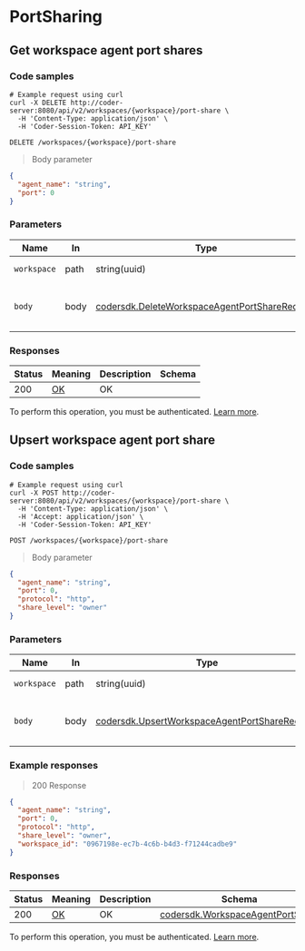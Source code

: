 # PortSharing

## Get workspace agent port shares

### Code samples

```shell
# Example request using curl
curl -X DELETE http://coder-server:8080/api/v2/workspaces/{workspace}/port-share \
  -H 'Content-Type: application/json' \
  -H 'Coder-Session-Token: API_KEY'
```

`DELETE /workspaces/{workspace}/port-share`

> Body parameter

```json
{
  "agent_name": "string",
  "port": 0
}
```

### Parameters

| Name        | In   | Type                                                                                                     | Required | Description                       |
|-------------|------|----------------------------------------------------------------------------------------------------------|----------|-----------------------------------|
| `workspace` | path | string(uuid)                                                                                             | true     | Workspace ID                      |
| `body`      | body | [codersdk.DeleteWorkspaceAgentPortShareRequest](schemas.md#codersdkdeleteworkspaceagentportsharerequest) | true     | Delete port sharing level request |

### Responses

| Status | Meaning                                                 | Description | Schema |
|--------|---------------------------------------------------------|-------------|--------|
| 200    | [OK](https://tools.ietf.org/html/rfc7231#section-6.3.1) | OK          |        |

To perform this operation, you must be authenticated. [Learn more](authentication.md).

## Upsert workspace agent port share

### Code samples

```shell
# Example request using curl
curl -X POST http://coder-server:8080/api/v2/workspaces/{workspace}/port-share \
  -H 'Content-Type: application/json' \
  -H 'Accept: application/json' \
  -H 'Coder-Session-Token: API_KEY'
```

`POST /workspaces/{workspace}/port-share`

> Body parameter

```json
{
  "agent_name": "string",
  "port": 0,
  "protocol": "http",
  "share_level": "owner"
}
```

### Parameters

| Name        | In   | Type                                                                                                     | Required | Description                       |
|-------------|------|----------------------------------------------------------------------------------------------------------|----------|-----------------------------------|
| `workspace` | path | string(uuid)                                                                                             | true     | Workspace ID                      |
| `body`      | body | [codersdk.UpsertWorkspaceAgentPortShareRequest](schemas.md#codersdkupsertworkspaceagentportsharerequest) | true     | Upsert port sharing level request |

### Example responses

> 200 Response

```json
{
  "agent_name": "string",
  "port": 0,
  "protocol": "http",
  "share_level": "owner",
  "workspace_id": "0967198e-ec7b-4c6b-b4d3-f71244cadbe9"
}
```

### Responses

| Status | Meaning                                                 | Description | Schema                                                                         |
|--------|---------------------------------------------------------|-------------|--------------------------------------------------------------------------------|
| 200    | [OK](https://tools.ietf.org/html/rfc7231#section-6.3.1) | OK          | [codersdk.WorkspaceAgentPortShare](schemas.md#codersdkworkspaceagentportshare) |

To perform this operation, you must be authenticated. [Learn more](authentication.md).
